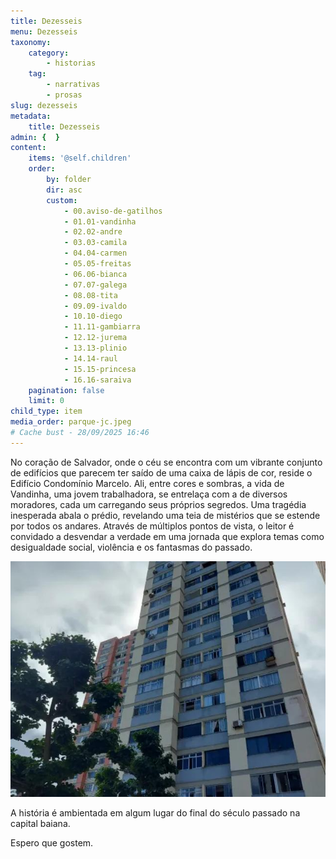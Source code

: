 ```yaml
---
title: Dezesseis
menu: Dezesseis
taxonomy:
    category:
        - historias
    tag:
        - narrativas
        - prosas
slug: dezesseis
metadata:
    title: Dezesseis
admin: {  }
content:
    items: '@self.children'
    order:
        by: folder
        dir: asc
        custom:
            - 00.aviso-de-gatilhos
            - 01.01-vandinha
            - 02.02-andre
            - 03.03-camila
            - 04.04-carmen
            - 05.05-freitas
            - 06.06-bianca
            - 07.07-galega
            - 08.08-tita
            - 09.09-ivaldo
            - 10.10-diego
            - 11.11-gambiarra
            - 12.12-jurema
            - 13.13-plinio
            - 14.14-raul
            - 15.15-princesa
            - 16.16-saraiva
    pagination: false
    limit: 0
child_type: item
media_order: parque-jc.jpeg
# Cache bust - 28/09/2025 16:46
---
```


No coração de Salvador, onde o céu se encontra com um vibrante conjunto de edifícios que parecem ter saído de uma caixa de lápis de cor, reside o Edifício Condomínio Marcelo. Ali, entre cores e sombras, a vida de Vandinha, uma jovem trabalhadora, se entrelaça com a de diversos moradores, cada um carregando seus próprios segredos. Uma tragédia inesperada abala o prédio, revelando uma teia de mistérios que se estende por todos os andares. Através de múltiplos pontos de vista, o leitor é convidado a desvendar a verdade em uma jornada que explora temas como desigualdade social, violência e os fantasmas do passado.

![parque-jc](parque-jc.jpeg "parque-jc")

A história é ambientada em algum lugar do final do século passado na capital baiana. 

Espero que gostem.

